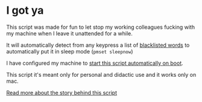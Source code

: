 # I got ya

This script was made for fun to let stop my working colleagues fucking with my machine when I leave it unattended for a while.

It will automatically detect from any keypress a list of [blacklisted words](blacklist.json) to automatically put it in sleep mode (`pmset sleepnow`)

I have configured my machine to [start this script automatically on boot](https://developer.apple.com/library/archive/documentation/MacOSX/Conceptual/BPSystemStartup/Chapters/CreatingLaunchdJobs.html).

This script it's meant only for personal and didactic use and it works only on mac.

[Read more about the story behind this script](https://medium.com/@gianluca.guarini/i-got-ya-a-story-of-croissants-easter-eggs-a-keylogger-and-it-security-c46a133e5321)
